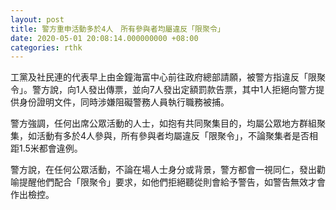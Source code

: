 ```yaml
---
layout: post
title: 警方重申活動多於4人　所有參與者均屬違反「限聚令」
date: 2020-05-01 20:08:14.000000000 +08:00
categories: rthk
---
```


工黨及社民連的代表早上由金鐘海富中心前往政府總部請願，被警方指違反「限聚令」。警方說，向1人發出傳票，並向7人發出定額罰款告票，其中1人拒絕向警方提供身份證明文件，同時涉嫌阻礙警務人員執行職務被捕。

警方強調，任何出席公眾活動的人士，如抱有共同聚集目的，均屬公眾地方群組聚集，如活動有多於4人參與，所有參與者均屬違反「限聚令」，不論聚集者是否相距1.5米都會違例。

警方說，在任何公眾活動，不論在場人士身分或背景，警方都會一視同仁，發出勸喻提醒他們配合「限聚令」要求，如他們拒絕聽從則會給予警告，如警告無效才會作出檢控。
